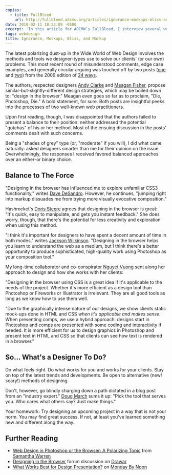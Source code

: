 ```yaml
---
copies:
  - title: FullBleed
    url: http://fullbleed.adcmw.org/articles/ignorance-mockups-bliss-and-markup
date: 2010-02-11 18:23:09 -0500
excerpt: 'In this article for ADCMW’s FullBleed, I interview several well-known web designers and get their thoughts on the controversial topic of designing in the browser.'
tags: webdesign
title: Ignorance, Mockups, Bliss, and Markup
---
```


<!-- ![](http://fullbleed.adcmw.org/wp-content/uploads/2010/02/designvsbrowser-382x427.jpg) -->
<!-- Illustration courtesy of [Owen Shifflett](http://owenshifflett.com/). -->

The latest polarizing dust-up in the Wide World of Web Design involves the methods and tools we designer-types use to solve our clients' (or our own) problems. This most recent round of misunderstood comments, edge case examples, and generally circular arguing was touched off by two posts ([one](http://24ways.org/2009/ignorance-is-bliss) and [two](http://24ways.org/2009/make-your-mockup-in-markup)) from the 2009 edition of [24 ways](http://24ways.org/).

The authors, respected designers [Andy Clarke](http://www.stuffandnonsense.co.uk/) and [Meagan Fisher](http://owltastic.com/), propose similar-but-slightly-different design strategies, which may be boiled down to: "design in the browser." Meagan even goes so far as to proclaim, "Die, Photoshop, Die." A bold statement, for sure. Both posts are insightful peeks into the processes of two well-known web practitioners.

Upon first reading, though, I was disappointed that the authors failed to present a balance to their position: neither addressed the potential "gotchas" of his or her method. Most of the ensuing discussion in the posts' comments dealt with such concerns.

Being a "shades of grey" type (or, "moderate" if you will), I did what came naturally: asked designers smarter than me for their opinion on the issue. Overwhelmingly, the responses I received favored balanced approaches over an either-or binary choice.


## Balance to The Force

"Designing in the browser has influenced me to explore unfamiliar CSS3 functionality," writes [Dave DeSandro](http://desandro.com/). However, he continues, "jumping right into markup dissuades me from trying more visually evocative composition."

Hashrocket's [Doris Steere](http://itjustclicked.com/) agrees that designing in the browser is great: "It's quick, easy to manipulate, and gets you instant feedback." She does worry, though, that there's the potential for less creativity and exploration when using this method.

"I think it's important for designers to have spent a decent amount of time in both modes," writes [Jackson Wilkinson](http://jounce.net/). "Designing in the browser helps you learn to understand the web as a medium, but I think there's a better opportunity to produce sophisticated, high-quality work using Photoshop as your composition tool."

My long-time collaborator and co-conspirator [Nguyet Vuong](http://www.newwaydesign.com/) sent along her approach to design and how she works with her clients:

"Designing in the browser using CSS is a great idea if it's applicable to the needs of the project. Whether it's more efficient as a design tool than Photoshop or Fireworks or Illustrator is irrelevant. They are all good tools as long as we know how to use them well.

"Due to the graphically intense nature of our designs, we show clients static mock-ups done in HTML and CSS _when it's applicable and makes sense_. When presenting comps, we use a hybrid approach: designs start in Photoshop and comps are presented with some coding and interactivity if needed. It is more efficient for us to design graphics in Photoshop and present text in HTML and CSS so that clients can see how text is rendered in a browser."


## So… What's a Designer To Do?

Do what feels right. Do what works for you and works for your clients. Stay on top of the latest trends and developments. Be open to alternative (new! scary!) methods of designing.

Don't, however, go blindly charging down a path dictated in a blog post from an "industry expert." [Doug March](http://www.doug-march.com/) sums it up: "Pick the tool that serves you. Who cares what others say? Just make things."

Your homework: Try designing an upcoming project in a way that is not your norm. You may find great success. If not, at least you've learned something new and different along the way.


## Further Reading

- [Web Design in Photoshop or the Browser: A Polarizing Topic](http://badassideas.com/web-design-in-photoshop-or-the-browser-a-polarizing-topic/) from [Samantha Warren](http://badassideas.com/)
- [Designing in the Browser](http://www.drawar.com/forums/43/designing-in-the-browser/) forum discussion on [Drawar](http://www.drawar.com/)
- [What Works Best for Design Presentation?](http://mondaybynoon.com/2008/09/22/what-works-best-for-design-presentation/) on [Monday By Noon](http://mondaybynoon.com/)